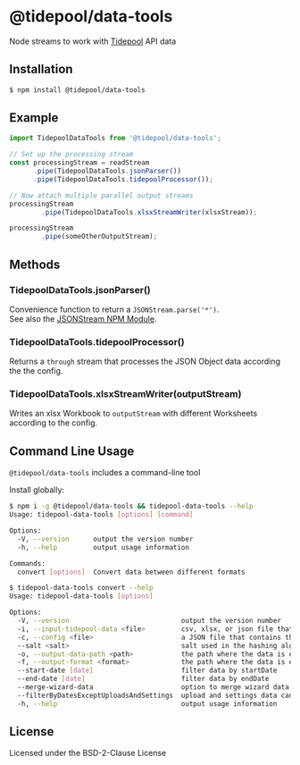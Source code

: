 # @tidepool/data-tools

Node streams to work with [Tidepool](https://tidepool.org) API data

## Installation

``` bash
$ npm install @tidepool/data-tools
```

## Example

``` js
import TidepoolDataTools from '@tidepool/data-tools';

// Set up the processing stream
const processingStream = readStream
      .pipe(TidepoolDataTools.jsonParser())
      .pipe(TidepoolDataTools.tidepoolProcessor());

// Now attach multiple parallel output streams
processingStream
        .pipe(TidepoolDataTools.xlsxStreamWriter(xlsxStream));

processingStream
        .pipe(someOtherOutputStream);
```

## Methods

### TidepoolDataTools.jsonParser()

Convenience function to return a `JSONStream.parse('*')`.  
See also the [JSONStream NPM Module](https://www.npmjs.com/package/JSONStream).

### TidepoolDataTools.tidepoolProcessor()

Returns a `through` stream that processes the JSON Object data according the the config.

### TidepoolDataTools.xlsxStreamWriter(outputStream)

Writes an xlsx Workbook to `outputStream` with different Worksheets according to the config.

## Command Line Usage

`@tidepool/data-tools` includes a command-line tool
<!--
[`npx`](https://ghub.io/npx):

```sh
npx flat foo.json
```

Or install globally:
-->

Install globally:
 
```sh
$ npm i -g @tidepool/data-tools && tidepool-data-tools --help
Usage: tidepool-data-tools [options] [command]

Options:
  -V, --version      output the version number
  -h, --help         output usage information

Commands:
  convert [options]  Convert data between different formats

$ tidepool-data-tools convert --help
Usage: tidepool-data-tools [options]

Options:
  -V, --version                            output the version number
  -i, --input-tidepool-data <file>         csv, xlsx, or json file that contains Tidepool data
  -c, --config <file>                      a JSON file that contains the field export configuration
  --salt <salt>                            salt used in the hashing algorithm (default: "no salt specified")
  -o, --output-data-path <path>            the path where the data is exported (default: "./example-data/export")
  -f, --output-format <format>             the path where the data is exported (default: ["all"])
  --start-date [date]                      filter data by startDate
  --end-date [date]                        filter data by endDate
  --merge-wizard-data                      option to merge wizard data with bolus data. Default is true
  --filterByDatesExceptUploadsAndSettings  upload and settings data can occur before and after start and end dates, so include ALL upload and settings data in export
  -h, --help                               output usage information
```

## License
Licensed under the BSD-2-Clause License
